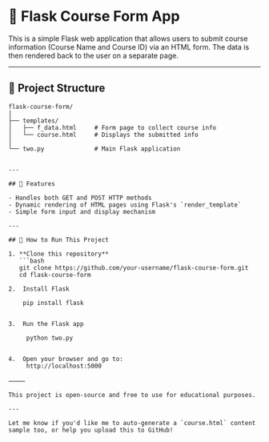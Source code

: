# 🧪 Flask Course Form App

This is a simple Flask web application that allows users to submit course information (Course Name and Course ID) via an HTML form. The data is then rendered back to the user on a separate page.

---

## 📂 Project Structure

```plaintext
flask-course-form/
│
├── templates/
│   ├── f_data.html     # Form page to collect course info
│   └── course.html     # Displays the submitted info
│
└── two.py              # Main Flask application


---

## 🧰 Features

- Handles both GET and POST HTTP methods
- Dynamic rendering of HTML pages using Flask's `render_template`
- Simple form input and display mechanism

---

## 🚀 How to Run This Project

1. **Clone this repository**  
   ```bash
   git clone https://github.com/your-username/flask-course-form.git
   cd flask-course-form

2.	Install Flask

    pip install flask


3.	Run the Flask app

     python two.py


4.	Open your browser and go to:
     http://localhost:5000

⸻

This project is open-source and free to use for educational purposes.

---

Let me know if you'd like me to auto-generate a `course.html` content sample too, or help you upload this to GitHub!
